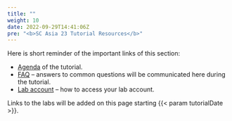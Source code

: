 ```yaml
---
title: ""
weight: 10
date: 2022-09-29T14:41:06Z
pre: "<b>SC Asia 23 Tutorial Resources</b>"
---
```


Here is short reminder of the important links of this section:

- [Agenda](</01-hpc-overview/00-agenda.html>) of the tutorial.
- [FAQ](</01-hpc-overview/01-updates.html>) – answers to common questions will be communicated here during the tutorial.
- [Lab account](</01-hpc-overview/03-access-aws.md>) – how to access your lab account.

Links to the labs will be added on this page starting {{< param tutorialDate >}}.
